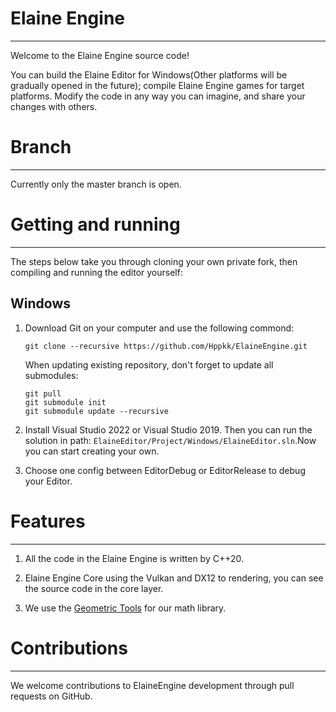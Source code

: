 # Elaine Engine

-----------------

Welcome to the Elaine Engine source code!

You can build the Elaine Editor for Windows(Other platforms will be gradually opened in the future); compile Elaine Engine games for target platforms. Modify the code in any way you can imagine, and share your changes with others.

# Branch

-----------------------

Currently only the master branch is open.

# Getting  and running

------------------------

The steps below take you through cloning your own private fork, then compiling and running the editor yourself:

## Windows

1. Download Git on your computer and use the following commond:
   
   ```
   git clone --recursive https://github.com/Hppkk/ElaineEngine.git
   ```
   
   When updating existing repository, don't forget to update all submodules:
   
   ```
   git pull
   git submodule init
   git submodule update --recursive
   ```

2. Install Visual Studio 2022 or Visual Studio 2019. Then you can run the solution in path: `ElaineEditor/Project/Windows/ElaineEditor.sln`.Now you can start creating your own.

3.  Choose one config between EditorDebug or EditorRelease  to debug your Editor.

# Features

-----------------------------

1. All the code in the Elaine Engine is written by C++20. 

2. Elaine Engine Core using the Vulkan and DX12 to rendering, you can see the source code in the core layer.

3. We use the [Geometric Tools](http://www.geometrictools.com/) for our math library.

# Contributions

---------------------------

We welcome contributions to ElaineEngine development through pull requests on GitHub.